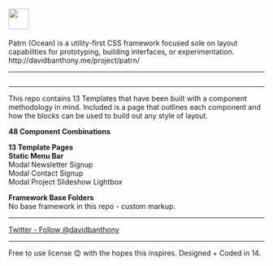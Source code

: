 # <a href="http://patrn.design/" target="_blank"><img src="http://davidbanthony.me/project/patrn/patrn-sunset/html/images/logo.svg" height="40" alt=""></a>

<p>Patrn (Ocean) is a utility-first CSS framework focused sole on layout capabilities for prototyping, building interfaces, or experimentation. http://davidbanthony.me/project/patrn/</p>

<hr>

<a href="http://patrn.design" target="_blank"><img src="http://davidbanthony.me/project/patrn/patrn-sunset/html/images/_design/Angle.png" alt=""></a>

<hr>

<p>This repo contains 13 Templates that have been built with a component methodology in mind. Included is a page that outlines each component and how the blocks can be used to build out any style of layout.</p>

<p><b>48 Component Combinations</b><br>
<a href="http://davidbanthony.me/project/patrn/" target="_blank"><img src="http://davidbanthony.me/project/patrn/patrn-sunset/html/images/_design/Angle2.png" alt=""></a>

<p><b>13 Template Pages</b><br>
<b>Static Menu Bar</b><br>
Modal Newsletter Signup<br>
Modal Contact Signup<br>
Modal Project Slideshow Lightbox</p>

<p><b>Framework Base Folders</b><br>
No base framework in this repo - custom markup.</p>

<hr>

<a href="https://twitter.com/davidbanthony" class="twitter-follow-button" data-show-count="false">Twitter - Follow @davidbanthony</a>

<hr>

<p>Free to use license 😊  with the hopes this inspires. Designed + Coded in 14.</p>
